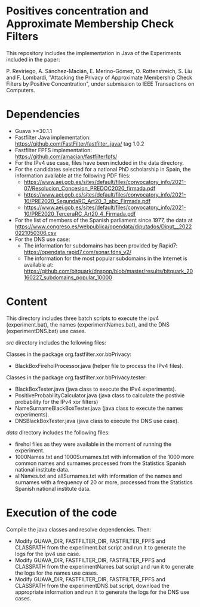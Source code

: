 # Positives concentration and Approximate Membership Check Filters
This repository includes the implementation in Java of the Experiments included in the paper:

P. Reviriego, A. Sánchez-Macián, E. Merino-Gómez, O. Rottenstreich, S. Liu and F. Lombardi, "Attacking the Privacy of Approximate Membership Check Filters by Positive Concentration", under submission to IEEE Transactions on Computers.

# Dependencies
- Guava >=30.1.1
- Fastfilter Java implementation: https://github.com/FastFilter/fastfilter_java/ tag 1.0.2
- Fastfilter FPFS implementation: https://github.com/amacian/fastfilterfpfs/
- For the IPv4 use case, files have been included in the data directory.
- For the candidates selected  for  a  national  PhD  scholarship  in  Spain, the information available at the following PDF files:   
  - https://www.aei.gob.es/sites/default/files/convocatory_info/2021-07/Resolucion_Concesion_PREDOC2020_firmada.pdf
  - https://www.aei.gob.es/sites/default/files/convocatory_info/2021-10/PRE2020_SegundaRC_Art20_3_abc_Firmada.pdf
  - https://www.aei.gob.es/sites/default/files/convocatory_info/2021-10/PRE2020_TerceraRC_Art20_4_Firmada.pdf
- For the list  of  members  of  the  Spanish  parliament  since  1977, the data at https://www.congreso.es/webpublica/opendata/diputados/Diput__20220221050306.csv
- For the DNS use case:
  - The information for subdomains has been provided by Rapid7: https://opendata.rapid7.com/sonar.fdns_v2/
  - The information for the most popular subdomains in the Internet is available at: https://github.com/bitquark/dnspop/blob/master/results/bitquark_20160227_subdomains_popular_10000

# Content
This directory includes three batch scripts to execute the ipv4 (experiment.bat), the names (experimentNames.bat), and the DNS (experimentDNS.bat) use cases.

*src* directory includes the following files:

Classes in the package org.fastfilter.xor.bbPrivacy:
- BlackBoxFireholProcessor.java (helper file to process the IPv4 files).

Classes in the package org.fastfilter.xor.bbPrivacy.tester:
- BlackBoxTester.java (java class to execute the IPv4 experiments).
- PositiveProbabilityCalculator.java (java class to calculate the postivie probability for the IPv4 xor filters)
- NameSurnameBlackBoxTester.java (java class to execute the names experiments).
- DNSBlackBoxTester.java (java class to execute the DNS use case).

*data* directory includes the following files:
- firehol files as they were available in the moment of running the experiment.
- 1000Names.txt and 1000Surnames.txt with information of the 1000 more common names and surnames processed from the Statistics Spanish national institute data.
- allNames.txt and allSurnames.txt with information of the names and surnames with a frequency of 20 or more, processed from the Statistics Spanish national institute data.
 
# Execution of the code
Compile the java classes and resolve dependencies. Then:
- Modify GUAVA_DIR, FASTFILTER_DIR, FASTFILTER_FPFS and CLASSPATH from the experiment.bat script and run it to generate the logs for the ipv4 use case.
- Modify GUAVA_DIR, FASTFILTER_DIR, FASTFILTER_FPFS and CLASSPATH from the experimentNames.bat script and run it to generate the logs for the names use cases.
- Modify GUAVA_DIR, FASTFILTER_DIR, FASTFILTER_FPFS and CLASSPATH from the experimentDNS.bat script, download the appropriate information and run it to generate the logs for the DNS use cases.

